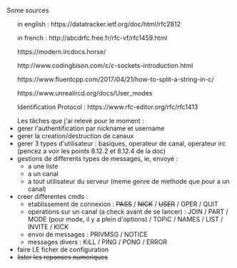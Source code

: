 <p>Some sources
	<ul>in english : https://datatracker.ietf.org/doc/html/rfc2812</ul>
	<ul>in french : http://abcdrfc.free.fr/rfc-vf/rfc1459.html</ul>
	<ul> https://modern.ircdocs.horse/</ul>
	<ul>http://www.codingbison.com/c/c-sockets-introduction.html</ul>
	<ul>https://www.fluentcpp.com/2017/04/21/how-to-split-a-string-in-c/</ul>
	<ul>https://www.unrealircd.org/docs/User_modes</ul>
	<ul>Identification Protocol : https://www.rfc-editor.org/rfc/rfc1413</ul>
</p>
<p><!-- Mon travail-->
<!-- <ul> mon so.notion avec un debrousaillage (j'ai besoin de vos mail pour vous inviter) https://www.notion.so/RFC-1459-Franc-ais-3d787c459ef14c849fa3ece854073952</ul> -->
<ul> Les tâches que j'ai relevé pour le moment :
<li>gerer l'authentification par nickname et username</li>
<li>gerer la creation/destruction de canaux</li>
<li>gerer 3 types d'utilisateur : basiques, operateur de canal, operateur irc (pencez a voir les points 8.12.2 et 8.12.4 de la doc)</li>
<li>gestions de differents types de messages, ie, envoyé :
	<ul>
		<li>a une liste</li>
		<li>a un canal</li>
		<li>a tout utilisateur du serveur (meme genre de methode que pour a un canal)</li>
	</ul>
</li>
<li>creer differentes cmds :
	<ul>
		<li>etablissement de connexion :
			<strike>PASS</strike> / 
			<strike>NICK</strike> / 
			<strike>USER</strike> / 
			OPER / 
			QUIT
		</li>
		<li>operations sur un canal (a check avant de se lancer) : 
			JOIN / 
			PART / 
			MODE (pour mode, il y a plein d'options) / 
			TOPiC / 
			NAMES / 
			LIST / 
			INVITE / 
			KICK
		</li>
		<!-- <li>Requetes et cmd serveur : VERSION / STATS / TIME / iNVITE / ADMIN (penser a voir 8.12.4 de la doc) / INFO</li> -->
		<li>envoi de messages : 
			PRIVMSG / 
			NOTICE
		</li>
		<!-- <li>Requete basee sur les utilisateurs : WHO / WHOIS / WHOWAS</li> -->
		<li>messages divers : 
			KiLL / 
			PING / 
			PONG / 
			ERROR 
		</li>
		<!-- <li>messages optionnels : AWAY / REHASH / RESTART / SUMMON (? la je suis pas sure) / USERS / WALLOPS / USERHOST / ISON</li> -->
	</ul>
</li>
<li>faire LE ficher de configuration</li>
<li><strike>lister les reponses numeriques</strike></li>
</ul>
</p>